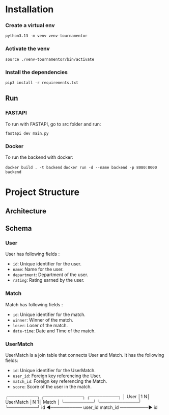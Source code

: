 # Installation

### Create a virtual env

```python3.13 -m venv venv-tournamentor```

### Activate the venv

```source ./venv-tournamentor/bin/activate```

### Install the dependencies

```pip3 install -r requirements.txt```

## Run

### FASTAPI

To run with FASTAPI, go to src folder and run: 

```fastapi dev main.py```

### Docker 

To run the backend with docker: 

```docker build . -t backend```
```docker run -d --name backend -p 8080:8000 backend```

# Project Structure

## Architecture

## Schema

### User

User has following fields : 
- `id`: Unique identifier for the user.
- `name`: Name for the user.
- `department`: Department of the user.
- `rating`: Rating earned by the user.

### Match

Match has following fields :
- `id`: Unique identifier for the match.
- `winner`: Winner of the match.
- `loser`: Loser of the match.
- `date-time`: Date and Time of the match.

### UserMatch 

UserMatch is a join table that connects User and Match. It has the following fields:
- `id`: Unique identifier for the UserMatch.
- `user_id`: Foreign key referencing the User.
- `match_id`: Foreign key referencing the Match.
- `score`: Score of the user in the match.


┌─────────┐       ┌────────────┐       ┌─────────┐
│  User   │1     N│  UserMatch │N     1│  Match  │
└─────────┘       └────────────┘       └─────────┘
   id  ◄──────────  user_id
                    match_id ─────────► id


